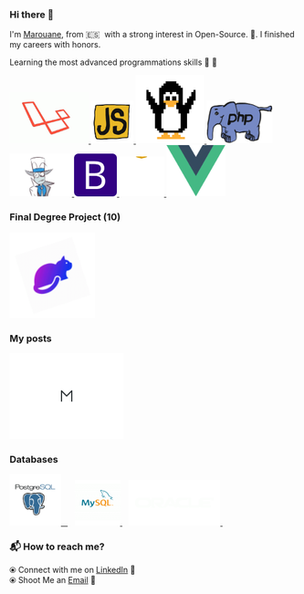 ### Hi there :wave:

I'm [Marouane](https://www.linkedin.com/in/marouane-boukhriss-b183621aa/), from :es: &nbsp;with a strong interest in Open-Source. 🎯. I finished my careers with honors. 

Learning the most advanced programmations skills :muscle: :brain:


<p float="left">
  <a href="https://www.laravel.com/" target="_blank" >
    <img src="https://raw.githubusercontent.com/MaruanBO/MaruanBO/master/assets/laravel-wrapper.gif"  height="90" />
  </a>
  <a href="https://www.javascript.com/" target="_blank" >
    <img src="https://raw.githubusercontent.com/MaruanBO/MaruanBO/master/assets/javascript.gif"  height="75" />
  </a>
  <a href="https://www.linux.com/" target="_blank" >
    <img src="https://raw.githubusercontent.com/MaruanBO/MaruanBO/master/assets/linux.gif" width="120" />
  </a>
  <a href="https://www.php.net/" target="_blank" >
    <img src="https://raw.githubusercontent.com/MaruanBO/MaruanBO/master/assets/php.gif"  height="75" />
  </a>
  <a href="https://en.wikipedia.org/wiki/White_hat_(computer_security)" target="_blank" >
    <img src="https://raw.githubusercontent.com/MaruanBO/MaruanBO/master/assets/white-hat.gif"  height="75" />
  </a>
  <a href="https://getbootstrap.com/" target="_blank" >
    <img src="https://raw.githubusercontent.com/MaruanBO/MaruanBO/master/assets/bootstrap.gif"  height="75" />
  </a>
  <a href="https://www.w3.org/wiki/The_web_standards_model_-_HTML_CSS_and_JavaScript" target="_blank" >
    <img src="https://raw.githubusercontent.com/MaruanBO/MaruanBO/master/assets/html-css-js.gif" height="70" />
  </a>
   <a href="https://www.vuejs.org/" target="_blank" >
    <img src="https://raw.githubusercontent.com/MaruanBO/MaruanBO/master/assets/vuejs.gif"  height="90" />
  </a>
 </p>
  
### Final Degree Project (10)
  
 <p float="left">
  <a href="https://github.com/MaruanBO/switch-home" target="_blank" >
    <img src="https://raw.githubusercontent.com/MaruanBO/MaruanBO/master/assets/logo_animated.gif"  height="150" />
  </a> 
 </p>
  
### My posts

 <p float="left">
  <a href="https://medium.com/@maruan/how-to-create-real-time-simulator-in-laravel-7x-using-pusher-359220a38872" target="_blank" >
    <img src="https://raw.githubusercontent.com/MaruanBO/MaruanBO/master/assets/medium.gif" height="150" />
  </a>
</p>

### Databases
  
 <p float="left">
  <a href="https://www.postgresql.org/" target="_blank" >
    <img src="https://raw.githubusercontent.com/MaruanBO/MaruanBO/master/assets/postgresql.gif" height="90" />&nbsp;&nbsp;
  </a>&nbsp;&nbsp;
  <a href="https://www.mysql.com/" target="_blank" >
    <img src="https://raw.githubusercontent.com/MaruanBO/MaruanBO/master/assets/mysql.gif" height="80" />
  </a>&nbsp;&nbsp;
  <a href="https://www.oracle.com/" target="_blank" >
    <img src="https://raw.githubusercontent.com/MaruanBO/MaruanBO/master/assets/oracle.gif" height="80" />
  </a>&nbsp;&nbsp;
  
</p>

### :mailbox_with_mail: How to reach me? 

  ⦿ Connect with me on [LinkedIn](https://www.linkedin.com/in/marouane-boukhriss-b183621aa/) :santa: <br>
  ⦿ Shoot Me an [Email](mailto:maruanbueno55@gmail.com) :email: <br>
